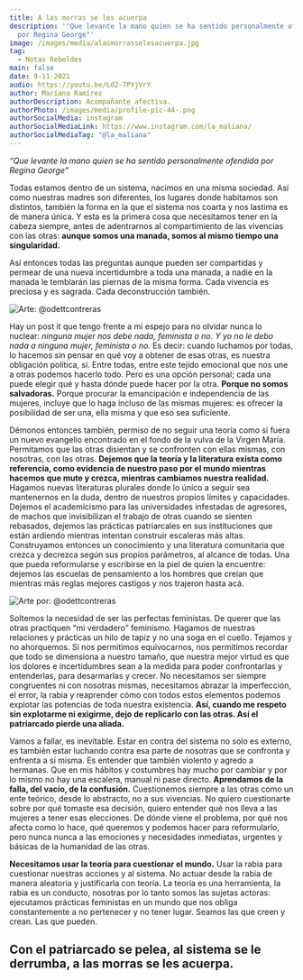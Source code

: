 ```yaml
---
title: A las morras se les acuerpa
description: '"Que levante la mano quien se ha sentido personalmente ofendida
  por Regina George"'
image: /images/media/alasmorrasselesacuerpa.jpg
tag:
  - Notas Rebeldes
main: false
date: 9-11-2021
audio: https://youtu.be/Ld2-7PYjVrY
author: Mariana Ramírez
authorDescription: Acompañante afectiva.
authorPhoto: /images/media/profile-pic-44-.png
authorSocialMedia: instagram
authorSocialMediaLink: https://www.instagram.com/la_maliana/
authorSocialMediaTag: "@la_maliana"
---
```

_“Que levante la mano quien se ha sentido personalmente ofendida por Regina George”_

Todas estamos dentro de un sistema, nacimos en una misma sociedad. Así como nuestras madres son diferentes, los lugares donde habitamos son distintos, también la forma en la que el sistema nos coarta y nos lastima es de manera única. Y esta es la primera cosa que necesitamos tener en la cabeza siempre, antes de adentrarnos al compartimiento de las vivencias con las otras: **aunque somos una manada, somos al mismo tiempo una singularidad.** 

Así entonces todas las preguntas aunque pueden ser compartidas y permear de una nueva incertidumbre a toda una manada, a nadie en la manada le temblarán las piernas de la misma forma. Cada vivencia es preciosa y es sagrada. Cada deconstrucción también.

![](/images/media/sororidad.jpg "Arte: @odettcontreras")

Hay un post it que tengo frente a mi espejo para no olvidar nunca lo nuclear: _ninguna mujer nos debe nada, feminista o no. Y yo no le debo nada a ninguna mujer, feminista o no._ Es decir: cuando luchamos por todas, lo hacemos sin pensar en qué voy a obtener de esas otras, es nuestra obligación política, sí. Entre todas, entre este tejido emocional que nos une a otras podemos hacerlo todo. Pero es una opción personal; cada una puede elegir qué y hasta dónde puede hacer por la otra. **Porque no somos salvadoras.** Porque procurar la emancipación e independencia de las mujeres, incluye que lo haga incluso de las mismas mujeres: es ofrecer la posibilidad de ser una, ella misma y que eso sea suficiente.

Démonos entonces también, permiso de no seguir una teoría como si fuera un nuevo evangelio encontrado en el fondo de la vulva de la Virgen María. Permitamos que las otras disientan y se confronten con ellas mismas, con nosotras, con las otras. **Dejemos que la teoría y la literatura exista como referencia, como evidencia de nuestro paso por el mundo mientras hacemos que mute y crezca, mientras cambiamos nuestra realidad.** Hagamos nuevas literaturas plurales donde lo único a seguir sea mantenernos en la duda, dentro de nuestros propios límites y capacidades. Dejemos el academicismo para las universidades infestadas de agresores, de machos que invisibilizan el trabajo de otras cuando se sienten rebasados, dejemos las prácticas patriarcales en sus instituciones que están ardiendo mientras intentan construir escaleras más altas. Construyamos entonces un conocimiento y una literatura comunitaria que crezca y decrezca según sus propios parámetros, al alcance de todas. Una que pueda reformularse y escribirse en la piel de quien la encuentre: dejemos las escuelas de pensamiento a los hombres que creían que mientras más reglas mejores castigos y nos trajeron hasta acá.

![](/images/media/ilustración_sin_título-10-1-.jpg "Arte por: @odettcontreras")

Soltemos la necesidad de ser las perfectas feministas. De querer que las otras practiquen “mi verdadero” feminismo. Hagamos de nuestras relaciones y prácticas un hilo de tapiz y no una soga en el cuello. Tejamos y no ahorquemos. Si nos permitimos equivocarnos, nos permitimos recordar que todo se dimensiona a nuestro tamaño, que nuestra mejor virtud es que los dolores e incertidumbres sean a la medida para poder confrontarlas y entenderlas, para desarmarlas y crecer. No necesitamos ser siempre congruentes ni con nosotras mismas, necesitamos abrazar la imperfección, el error, la rabia y reaprender cómo con todos estos elementos podemos explotar las potencias de toda nuestra existencia.
**Así, cuando me respeto sin explotarme ni exigirme, dejo de replicarlo con las otras.
Así el patriarcado pierde una aliada.**

Vamos a fallar, es inevitable. Estar en contra del sistema no solo es externo, es también estar luchando contra esa parte de nosotras que se confronta y enfrenta a sí misma. Es entender que también violento y agredo a hermanas. Que en mis hábitos y costumbres hay mucho por cambiar y por lo mismo no hay una escalera, manual ni pase directo. **Aprendamos de la falla, del vacío, de la confusión.** Cuestionemos siempre a las otras como un ente teórico, desde lo abstracto, no a sus vivencias. No quiero cuestionarte sobre por qué tomaste esa decisión, quiero entender qué nos lleva a las mujeres a tener esas elecciones. De dónde viene el problema, por qué nos afecta como lo hace, qué queremos y podemos hacer para reformularlo, pero nunca nunca a las emociones y necesidades inmediatas, urgentes y básicas de la humanidad de las otras.

**Necesitamos usar la teoría para cuestionar el mundo.** Usar la rabia para cuestionar nuestras acciones y al sistema. No actuar desde la rabia de manera aleatoria y justificarla con teoría. La teoría es una herramienta, la rabia es un conducto, nosotras por lo tanto somos las sujetas actoras: ejecutamos prácticas feministas en un mundo que nos obliga constantemente a no pertenecer y no tener lugar. Seamos las que creen y crean. Las que pueden.

## **Con el patriarcado se pelea, al sistema se le derrumba, a las morras se les acuerpa.**
